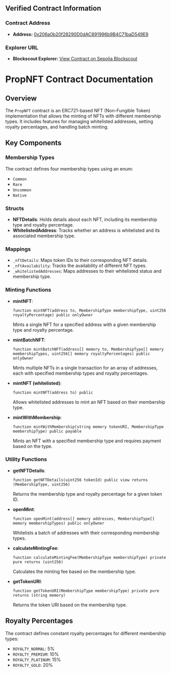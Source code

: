 ## Verified Contract Information

### Contract Address

- **Address:** [0x206a0b20f28290D0dAC891996b9B4C71baD549E9](https://sepolia-blockscout.lisk.com/address/0x206a0b20f28290D0dAC891996b9B4C71baD549E9)

### Explorer URL

- **Blockscout Explorer:** [View Contract on Sepolia Blockscout](https://sepolia-blockscout.lisk.com/address/0x206a0b20f28290D0dAC891996b9B4C71baD549E9)


# PropNFT Contract Documentation

## Overview
The `PropNFT` contract is an ERC721-based NFT (Non-Fungible Token) implementation that allows the minting of NFTs with different membership types. It includes features for managing whitelisted addresses, setting royalty percentages, and handling batch minting.

## Key Components

### Membership Types
The contract defines four membership types using an enum:
- `Common`
- `Rare`
- `Uncommon`
- `Native`

### Structs
- **NFTDetails**: Holds details about each NFT, including its membership type and royalty percentage.
- **WhitelistedAddress**: Tracks whether an address is whitelisted and its associated membership type.

### Mappings
- `_nftDetails`: Maps token IDs to their corresponding NFT details.
- `_nftAvailability`: Tracks the availability of different NFT types.
- `_whitelistedAddresses`: Maps addresses to their whitelisted status and membership type.



### Minting Functions
- **mintNFT**: 
  ```solidity
  function mintNFT(address to, MembershipType membershipType, uint256 royaltyPercentage) public onlyOwner
  ```
  Mints a single NFT for a specified address with a given membership type and royalty percentage.

- **mintBatchNFT**: 
  ```solidity
  function mintBatchNFT(address[] memory to, MembershipType[] memory membershipTypes, uint256[] memory royaltyPercentages) public onlyOwner
  ```
  Mints multiple NFTs in a single transaction for an array of addresses, each with specified membership types and royalty percentages.

- **mintNFT (whitelisted)**: 
  ```solidity
  function mintNFT(address to) public
  ```
  Allows whitelisted addresses to mint an NFT based on their membership type.

- **mintWithMembership**: 
  ```solidity
  function mintWithMembership(string memory tokenURI, MembershipType membershipType) public payable
  ```
  Mints an NFT with a specified membership type and requires payment based on the type.

### Utility Functions
- **getNFTDetails**: 
  ```solidity
  function getNFTDetails(uint256 tokenId) public view returns (MembershipType, uint256)
  ```
  Returns the membership type and royalty percentage for a given token ID.

- **openMint**: 
  ```solidity
  function openMint(address[] memory addresses, MembershipType[] memory membershipTypes) public onlyOwner
  ```
  Whitelists a batch of addresses with their corresponding membership types.

- **calculateMintingFee**: 
  ```solidity
  function calculateMintingFee(MembershipType membershipType) private pure returns (uint256)
  ```
  Calculates the minting fee based on the membership type.

- **getTokenURI**: 
  ```solidity
  function getTokenURI(MembershipType membershipType) private pure returns (string memory)
  ```
  Returns the token URI based on the membership type.

## Royalty Percentages
The contract defines constant royalty percentages for different membership types:
- `ROYALTY_NORMAL`: 5%
- `ROYALTY_PREMIUM`: 10%
- `ROYALTY_PLATINUM`: 15%
- `ROYALTY_GOLD`: 20%


